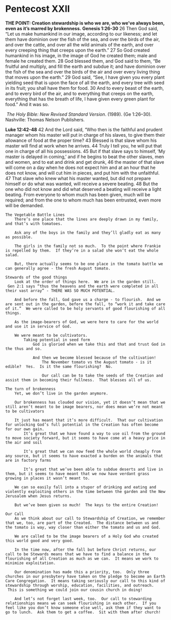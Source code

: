 # Pentecost XXII

**THE POINT: Creation stewardship is who we are, who we’ve always been, even as it’s marred by brokenness.**
**Genesis 1:26-30**
26 Then God said, “Let us make humankind in our image, according to our likeness; and let them have dominion over the fish of the sea, and over the birds of the air, and over the cattle, and over all the wild animals of the earth, and over every creeping thing that creeps upon the earth.”
27 So God created humankind in his image,
in the image of God he created them;
male and female he created them.
28 God blessed them, and God said to them, “Be fruitful and multiply, and fill the earth and subdue it; and have dominion over the fish of the sea and over the birds of the air and over every living thing that moves upon the earth.” 29 God said, “See, I have given you every plant yielding seed that is upon the face of all the earth, and every tree with seed in its fruit; you shall have them for food. 30 And to every beast of the earth, and to every bird of the air, and to everything that creeps on the earth, everything that has the breath of life, I have given every green plant for food.” And it was so.

 _The Holy Bible: New Revised Standard Version_. (1989). (Ge 1:26–30). Nashville: Thomas Nelson Publishers.

**Luke 12:42-48**
42 And the Lord said, “Who then is the faithful and prudent manager whom his master will put in charge of his slaves, to give them their allowance of food at the proper time? 43 Blessed is that slave whom his master will find at work when he arrives. 44 Truly I tell you, he will put that one in charge of all his possessions. 45 But if that slave says to himself, ‘My master is delayed in coming,’ and if he begins to beat the other slaves, men and women, and to eat and drink and get drunk, 46 the master of that slave will come on a day when he does not expect him and at an hour that he does not know, and will cut him in pieces, and put him with the unfaithful. 47 That slave who knew what his master wanted, but did not prepare himself or do what was wanted, will receive a severe beating. 48 But the one who did not know and did what deserved a beating will receive a light beating. From everyone to whom much has been given, much will be required; and from the one to whom much has been entrusted, even more will be demanded. 

	The Vegetable Battle Lines
		There’s one place that the lines are deeply drawn in my family, and that’s with tomatoes.
		
		Ask any of the boys in the family and they’ll gladly eat as many as possible.
		
		The girls in the family not so much.  To the point where Frankie is repelled by them.  If they’re in a salad she won’t eat the whole salad.
		
		But, there actually seems to be one place in the tomato battle we can generally agree - the fresh August tomato.
		
	Stewards of the good things
		Look at the order of things here.  We are in the garden still.  Gen 2:1 says “thus the heavens and the earth were completed in all their vast array” - THERE WAS SO MUCH POTENTIAL.
		
		And before the fall, God gave us a charge - to flourish.  And we are sent out in the garden, before the fall, to “work it and take care of it.”  We were called to be holy servants of good flourishing of all things.
		
		As the image-bearers of God, we were here to care for the world and use it in service of God.  
		
		We were meant to be cultivators.
			Taking potential in seed form
				God is gloried when we take this and that and trust God in the thus and so.
				
				And then we become blessed because of the cultivation!
					The November tomato vs the August tomato - is it edible?  Yes.  Is it the same flourishing?  No.
					
					Our call can be to take the seeds of the Creation and assist them in becoming their fullness.  That blesses all of us.
					
	The turn of brokenness
		Yet, we don’t live in the garden anymore.
		
		Our brokenness has clouded our vision, yet it doesn’t mean that we still aren’t meant to be image bearers, nor does mean we’re not meant to be cultivators
		
		It just has meant that it’s more difficult.  That our cultivation for unlocking God’s full potential in the Creation has often become for our own gain.
			It’s great that we have found a way to use oil from the ground to move society forward, but it seems to have come at a heavy price in the air and soil
			
			It’s great that we can now feed the whole world cheaply from any source, but it seems to have exacted a burden on the animals that are in factory farms
			
			It’s great that we’ve been able to subdue deserts and live in them, but it seems to have meant that we now have verdant grass growing in places it wasn’t meant to.
			
		We can so easily fall into a stupor of drinking and eating and violently exploiting others in the time between the garden and the New Jerusalem when Jesus returns.
		
		But we’ve been given so much!  The keys to the entire Creation!
		
	Our Call
		As we think about our call to Stewardship of Creation, we remember that we, too, are part of the Created.  The distance between us and the tomato is way, way closer than either the tomato and us and God.
		
		We are called to be the image bearers of a Holy God who created this world good and very good.
		
		In the time now, after the fall but before Christ returns, our call to be Stewards means that we have to find a balance in the flourishing of all Creation as much as we can.  It means we work to minimize exploitation.
		
		Our denomination has made this a priority, too.  Only three churches in our presbytery have taken on the pledge to become an Earth Care Congregation.  It means taking seriously our call to this kind of stewardship through worship, education, facilities, and outreach.  This is something we could join our cousin church in doing!
		
		And let’s not forget last week, too.  Our call to stewarding relationships means we can seek flourishing in each other.  If you feel like you don’t know someone else well, ask them if they want to go to lunch.  Ask them to get a coffee.  Sit with them after church!
